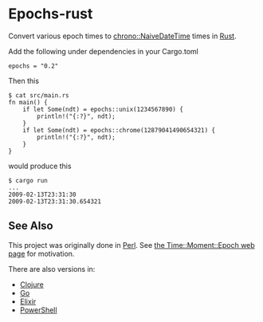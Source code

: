 # Epochs-rust
Convert various epoch times to [chrono::NaiveDateTime](https://lifthrasiir.github.io/rust-chrono/chrono/naive/datetime/struct.NaiveDateTime.html) times in [Rust](https://www.rust-lang.org).

Add the following under dependencies in your Cargo.toml

```
epochs = "0.2"
```

Then this

```
$ cat src/main.rs 
fn main() {
    if let Some(ndt) = epochs::unix(1234567890) {
        println!("{:?}", ndt);
    }
    if let Some(ndt) = epochs::chrome(12879041490654321) {
        println!("{:?}", ndt);
    }
}
```

would produce this

```
$ cargo run
...
2009-02-13T23:31:30
2009-02-13T23:31:30.654321
```

## See Also

This project was originally done in [Perl](https://github.com/oylenshpeegul/Time-Moment-Epoch). See [the Time::Moment::Epoch web page](http://oylenshpeegul.github.io/Time-Moment-Epoch/) for motivation.

There are also versions in:
- [Clojure](https://github.com/oylenshpeegul/Epochs-clojure)
- [Go](https://github.com/oylenshpeegul/epochs)
- [Elixir](https://github.com/oylenshpeegul/Epochs-elixir)
- [PowerShell](https://github.com/oylenshpeegul/Epochs-powershell)

